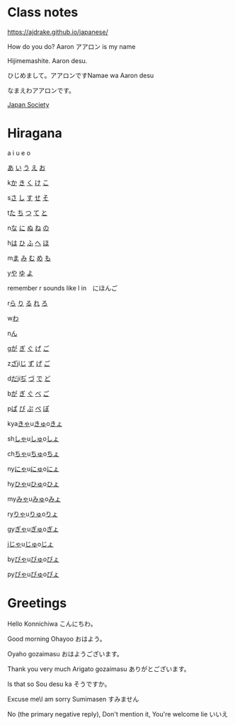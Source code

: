 # Class notes
https://ajdrake.github.io/japanese/


How do you do? Aaron アアロン is my name

Hijimemashite. Aaron desu.

ひじめまして。アアロンですNamae wa Aaron desu

なまえわアアロンです。

[Japan Society](https://www.japansociety.org)
# Hiragana

 a  i  u  e  o

 [あ](https://www.kakimashou.com/dictionary/character/あ) [い](https://www.kakimashou.com/dictionary/character/い) [う](https://www.kakimashou.com/dictionary/character/う) [え](https://www.kakimashou.com/dictionary/character/え) [お](https://www.kakimashou.com/dictionary/character/お)

k[か](https://www.kakimashou.com/dictionary/character/か) [き](https://www.kakimashou.com/dictionary/character/き) [く](https://www.kakimashou.com/dictionary/character/く) [け](https://www.kakimashou.com/dictionary/character/け) [こ](https://www.kakimashou.com/dictionary/character/こ)

s[さ](https://www.kakimashou.com/dictionary/character/さ) [し](https://www.kakimashou.com/dictionary/character/し) [す](https://www.kakimashou.com/dictionary/character/す) [せ](https://www.kakimashou.com/dictionary/character/せ) [そ](https://www.kakimashou.com/dictionary/character/そ)

t[た](https://www.kakimashou.com/dictionary/character/た) [ち](https://www.kakimashou.com/dictionary/character/ち) [つ](https://www.kakimashou.com/dictionary/character/つ) [て](https://www.kakimashou.com/dictionary/character/て) [と](https://www.kakimashou.com/dictionary/character/と)

n[な](https://www.kakimashou.com/dictionary/character/な) [に](https://www.kakimashou.com/dictionary/character/に) [ぬ](https://www.kakimashou.com/dictionary/character/ぬ) [ね](https://www.kakimashou.com/dictionary/character/ね) [の](https://www.kakimashou.com/dictionary/character/の)

h[は](https://www.kakimashou.com/dictionary/character/は) [ひ](https://www.kakimashou.com/dictionary/character/ひ) [ふ](https://www.kakimashou.com/dictionary/character/ふ) [へ](https://www.kakimashou.com/dictionary/character/へ) [ほ](https://www.kakimashou.com/dictionary/character/ほ)

m[ま](https://www.kakimashou.com/dictionary/character/ま) [み](https://www.kakimashou.com/dictionary/character/み) [む](https://www.kakimashou.com/dictionary/character/む) [め](https://www.kakimashou.com/dictionary/character/め) [も](https://www.kakimashou.com/dictionary/character/も)

y[や](https://www.kakimashou.com/dictionary/character/や)    [ゆ](https://www.kakimashou.com/dictionary/character/ゆ)    [よ](https://www.kakimashou.com/dictionary/character/よ)

remember r sounds like l in　にほんご

r[ら](https://www.kakimashou.com/dictionary/character/ら) [り](https://www.kakimashou.com/dictionary/character/り) [る](https://www.kakimashou.com/dictionary/character/る) [れ](https://www.kakimashou.com/dictionary/character/れ) [ろ](https://www.kakimashou.com/dictionary/character/ろ)

w[わ](https://www.kakimashou.com/dictionary/character/わ)            

n[ん](https://www.kakimashou.com/dictionary/character/ん)            

g[が](https://www.kakimashou.com/dictionary/character/が) [ぎ](https://www.kakimashou.com/dictionary/character/ぎ) [ぐ](https://www.kakimashou.com/dictionary/character/ぐ) [げ](https://www.kakimashou.com/dictionary/character/げ) [ご](https://www.kakimashou.com/dictionary/character/ご)

z[ざ](https://www.kakimashou.com/dictionary/character/ざ)ji[じ](https://www.kakimashou.com/dictionary/character/じ) [ず](https://www.kakimashou.com/dictionary/character/ず) [げ](https://www.kakimashou.com/dictionary/character/げ) [ご](https://www.kakimashou.com/dictionary/character/ご)

d[だ](https://www.kakimashou.com/dictionary/character/だ)ji[ぢ](https://www.kakimashou.com/dictionary/character/ぢ) [づ](https://www.kakimashou.com/dictionary/character/づ) [で](https://www.kakimashou.com/dictionary/character/で) [ど](https://www.kakimashou.com/dictionary/character/ど)

b[が](https://www.kakimashou.com/dictionary/character/が) [ぎ](https://www.kakimashou.com/dictionary/character/ぎ) [ぐ](https://www.kakimashou.com/dictionary/character/ぐ) [べ](https://www.kakimashou.com/dictionary/character/べ) [ご](https://www.kakimashou.com/dictionary/character/ご)

p[ぱ](https://www.kakimashou.com/dictionary/character/ぱ) [ぴ](https://www.kakimashou.com/dictionary/character/ぴ) [ぷ](https://www.kakimashou.com/dictionary/character/ぷ) [ぺ](https://www.kakimashou.com/dictionary/character/ぺ) [ぽ](https://www.kakimashou.com/dictionary/character/ぽ)

kya[きゃ](https://www.kakimashou.com/dictionary/character/きゃ)u[きゅ](https://www.kakimashou.com/dictionary/character/きゅ)o[きょ](https://www.kakimashou.com/dictionary/character/きょ)

sh[しゃ](https://www.kakimashou.com/dictionary/character/しゃ)u[しゅ](https://www.kakimashou.com/dictionary/character/しゅ)o[しょ](https://www.kakimashou.com/dictionary/character/しょ)

ch[ちゃ](https://www.kakimashou.com/dictionary/character/ちゃ)u[ちゅ](https://www.kakimashou.com/dictionary/character/ちゅ)o[ちょ](https://www.kakimashou.com/dictionary/character/ちょ)

ny[にゃ](https://www.kakimashou.com/dictionary/character/にゃ)u[にゅ](https://www.kakimashou.com/dictionary/character/にゅ)o[にょ](https://www.kakimashou.com/dictionary/character/にょ)

hy[ひゃ](https://www.kakimashou.com/dictionary/character/ひゃ)u[ひゅ](https://www.kakimashou.com/dictionary/character/ひゅ)o[ひょ](https://www.kakimashou.com/dictionary/character/ひょ)

my[みゃ](https://www.kakimashou.com/dictionary/character/みゃ)u[みゅ](https://www.kakimashou.com/dictionary/character/みゅ)o[みょ](https://www.kakimashou.com/dictionary/character/みょ)

ry[りゃ](https://www.kakimashou.com/dictionary/character/りゃ)u[りゅ](https://www.kakimashou.com/dictionary/character/りゅ)o[りょ](https://www.kakimashou.com/dictionary/character/りょ)

gy[ぎゃ](https://www.kakimashou.com/dictionary/character/ぎゃ)u[ぎゅ](https://www.kakimashou.com/dictionary/character/ぎゅ)o[ぎょ](https://www.kakimashou.com/dictionary/character/ぎょ)

j[じゃ](https://www.kakimashou.com/dictionary/character/じゃ)u[じゅ](https://www.kakimashou.com/dictionary/character/じゅ)o[じょ](https://www.kakimashou.com/dictionary/character/じょ)

by[びゃ](https://www.kakimashou.com/dictionary/character/びゃ)u[びゅ](https://www.kakimashou.com/dictionary/character/びゅ)o[びょ](https://www.kakimashou.com/dictionary/character/びょ)

py[ぴゃ](https://www.kakimashou.com/dictionary/character/ぴゃ)u[ぴゅ](https://www.kakimashou.com/dictionary/character/ぴゅ)o[ぴょ](https://www.kakimashou.com/dictionary/character/ぴょ)


# Greetings

Hello	 Konnichiwa 	 こんにちわ。

Good morning	 Ohayoo	 おはよう。

Oyaho gozaimasu	おはようございます。

Thank you very much	 Arigato gozaimasu	 ありがとございます。

Is that so 	 Sou desu ka	 そうですか。

Excuse me\I am sorry 	 Sumimasen 	 すみません

No (the primary negative reply), Don't mention it, You're welcome	 Iie 	 いいえ

